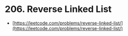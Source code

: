 # 206. Reverse Linked List

- [https://leetcode.com/problems/reverse-linked-list/](https://leetcode.com/problems/reverse-linked-list/)
